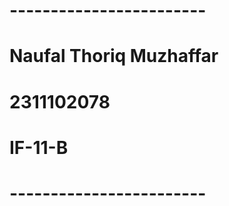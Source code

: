 # ------------------------
# Naufal Thoriq Muzhaffar  
# 2311102078               
# IF-11-B                  
# ------------------------
